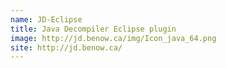 ```yaml
---
name: JD-Eclipse
title: Java Decompiler Eclipse plugin
image: http://jd.benow.ca/img/Icon_java_64.png
site: http://jd.benow.ca/
---
```


